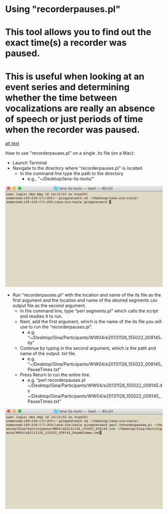 # Using "recorderpauses.pl" #

# This tool allows you to find out the exact time(s) a recorder was paused. 
# This is useful when looking at an event series and determining whether the time between vocalizations are really an absence of speech or just periods of time when the recorder was paused.

[alt text](https://github.com/gpretzer/DocumentationPics/blob/master/RecorderPauses_Pic1.jpg "Title")

How to use "recorderpauses.pl" on a single .its file (on a Mac):

* Launch Terminal
* Navigate to the directory where "recorderpauses.pl" is located
   * In the command line type the path to the directory
     * e.g., "~/Desktop/lena-its-tools/"
     
![alt text](https://github.com/gpretzer/DocumentationPics/blob/master/RecorderPauses_Pic2.jpg "Title")

* Run “recorderpauses.pl” with the location and name of the its file as the first argument and the location and name of the desired segments csv output file as the second argument.
  * In the command line, type “perl segments.pl” which calls the script and readies it to run.
  * Next, add the first argument, which is the name of the its file you will use to run the “recorderpauses.pl”.
    * e.g. “~/Desktop/Gina/Participants/WW04/e20131126\_155022\_009145.its”
  * Continue by typing in the second argument, which is the path and name of the output .txt file.
    * e.g. “~/Desktop/Gina/Participants/WW04/e20131126\_155022\_009145\_PauseTimes.txt”
  * Press Return to run the entire line.
    * e.g. “perl recorderpauses.pl ~/Desktop/Gina/Participants/WW04/e20131126\_155022\_009145.its ~/Desktop/Gina/Participants/WW04/e20131126\_155022\_009145\_PauseTimes.txt”
    
![alt text](https://github.com/gpretzer/DocumentationPics/blob/master/RecorderPauses_Pic3.jpg "Title")